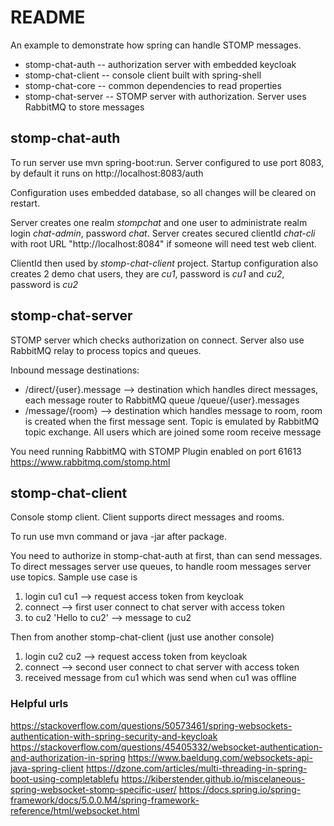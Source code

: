 # README #

An example to demonstrate how spring can handle STOMP messages.

* stomp-chat-auth -- authorization server with embedded keycloak
* stomp-chat-client -- console client built with spring-shell
* stomp-chat-core -- common dependencies to read properties
* stomp-chat-server -- STOMP server with authorization. Server uses RabbitMQ to store messages

## stomp-chat-auth

To run server use mvn spring-boot:run. Server configured to use port 8083, by default it runs on
http://localhost:8083/auth 

Configuration uses embedded database, so all changes will be cleared on restart.

Server creates one realm _stompchat_ and one user to administrate realm login _chat-admin_, password _chat_.
Server creates secured clientId _chat-cli_ with root URL "http://localhost:8084" if someone will need test web client.

ClientId then used by _stomp-chat-client_ project. Startup configuration also creates 2 demo chat users, they are 
_cu1_, password is _cu1_ and _cu2_, password is _cu2_

## stomp-chat-server

STOMP server which checks authorization on connect. Server also use RabbitMQ relay to process topics and queues.

Inbound message destinations:

* /direct/{user}.message --> destination which handles direct messages, each message router to RabbitMQ queue /queue/{user}.messages
* /message/{room} --> destination which handles message to room, room is created when the first message sent. Topic is emulated by RabbitMQ topic exchange. 
All users which are joined some room receive message  

You need running RabbitMQ with STOMP Plugin enabled on port 61613 https://www.rabbitmq.com/stomp.html

## stomp-chat-client

Console stomp client. Client supports direct messages and rooms.

To run use mvn command or java -jar after package. 

You need to authorize in stomp-chat-auth at first, than can send messages. To direct messages server use queues, 
to handle room messages server use topics. Sample use case is 

1. login cu1 cu1 --> request access token from keycloak
2. connect --> first user connect to chat server with access token
3. to cu2 'Hello to cu2' --> message to cu2

Then from another stomp-chat-client (just use another console)

1. login cu2 cu2 --> request access token from keycloak
2. connect --> second user connect to chat server with access token
3. received message from cu1 which was send when cu1 was offline

### Helpful urls

https://stackoverflow.com/questions/50573461/spring-websockets-authentication-with-spring-security-and-keycloak
https://stackoverflow.com/questions/45405332/websocket-authentication-and-authorization-in-spring
https://www.baeldung.com/websockets-api-java-spring-client
https://dzone.com/articles/multi-threading-in-spring-boot-using-completablefu
https://kiberstender.github.io/miscelaneous-spring-websocket-stomp-specific-user/
https://docs.spring.io/spring-framework/docs/5.0.0.M4/spring-framework-reference/html/websocket.html



